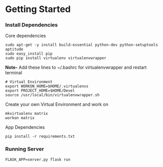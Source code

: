 Getting Started
=

### Install Dependencies
Core dependencies
```
sudo apt-get -y install build-essential python-dev python-setuptools aptitude
sudo easy_install pip
sudo pip install virtualenv virtualenvwrapper
```
**Note-** Add these lines to ~/.bashrc for virtualenvwrapper and restart terminal
```
# Virtual Environment
export WORKON_HOME=$HOME/.virtualenvs
export PROJECT_HOME=$HOME/Devel
source /usr/local/bin/virtualenvwrapper.sh
```

Create your own Virtual Environment and work on
```
mkvirtualenv matrix
workon matrix
```

App Dependencies
```
pip install -r requirements.txt
```

### Running Server
```
FLASK_APP=server.py flask run
```